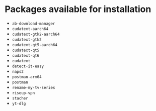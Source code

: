 # Packages available for installation

* `ab-download-manager`
* `cudatext-aarch64`
* `cudatext-gtk2-aarch64`
* `cudatext-gtk2`
* `cudatext-qt5-aarch64`
* `cudatext-qt5`
* `cudatext-qt6`
* `cudatext`
* `detect-it-easy`
* `naps2`
* `postman-arm64`
* `postman`
* `rename-my-tv-series`
* `riseup-vpn`
* `stacher`
* `yt-dlg`
